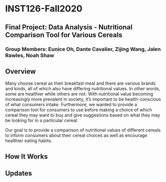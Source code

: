 # INST126-Fall2020
## Final Project: Data Analysis - Nutritional Comparison Tool for Various Cereals
### Group Members: Eunice Oh, Dante Cavalier, Zijing Wang, Jalen Rawles, Noah Shaw

## Overview
Many choose cereal as their breakfast meal and there are various brands and kinds, all of which also have differing nutritional values. In other words, some are healthier while others are not. With nutritional value becoming increasingly more prevalent in society, it’s important to be health-conscious of what consumers intake. Furthermore, we wanted to provide a comparison tool for consumers to use before making a choice of which cereal they may want to buy and give suggestions based on what they may be looking for in a particular cereal.

Our goal is to provide a comparison of nutritional values of different cereals to inform consumers about their cereal choices as well as encourage healthier eating habits.

## How It Works

## Updates
